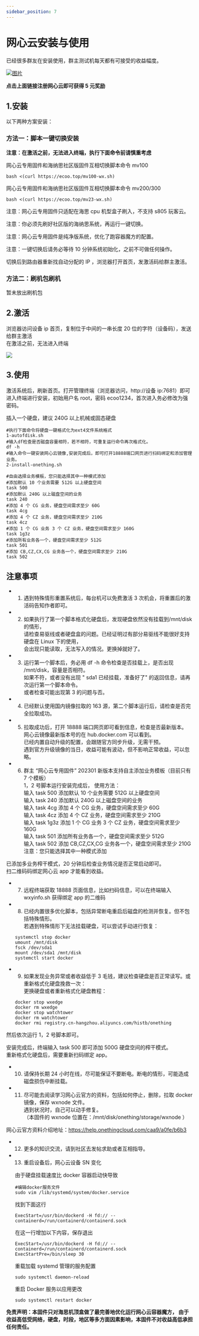 ```yaml
---
sidebar_position: 7
---
```


# 网心云安装与使用

已经很多群友在安装使用，群主测试机每天都有可接受的收益幅度。

[![图片](./img/onething.jpg)](https://act.walk-live.com/acts/invite/v3/?inviteid=cb9bbacd)

**点击上面链接注册网心云即可获得 5 元奖励**

## 1.安装

以下两种方案安装：

### 方法一：脚本一键切换安装

**注意：在激活之前，无法进入终端，执行下面命令前请慎重考虑**

网心云专用固件和海纳思社区版固件互相切换脚本命令 mv100

```shell
bash <(curl https://ecoo.top/mv100-wx.sh)
```

网心云专用固件和海纳思社区版固件互相切换脚本命令 mv200/300

```shell
bash <(curl https://ecoo.top/mv23-wx.sh)
```

注意：网心云专用固件只适配在海思 cpu 机型盒子刷入，不支持 s805 玩客云。

注意：你必须先刷好社区版的海纳思系统，再运行一键切换。

注意：网心云专用固件是纯净版系统，优化了跑容器魔方的配置。

注意：一键切换后请务必等待 10 分钟系统初始化，之前不可做任何操作。

切换后到路由器重新找自动分配的 IP ，浏览器打开首页，发激活码给群主激活。

### 方法二：刷机包刷机

暂未放出刷机包

## 2.激活

浏览器访问设备 ip 首页，复制位于中间的一串长度 20 位的字符（设备码），发送给群主激活  
在激活之前，无法进入终端

![](./img/onething2.png)

## 3.使用

激活系统后，刷新首页。打开管理终端（浏览器访问，http://设备 ip:7681）即可进入终端进行安装，初始用户名 root，密码 ecoo1234，首次进入务必修改为强密码。

插入一个硬盘，建议 240G 以上机械或固态硬盘

```shell
#执行下面命令将硬盘一键格式化为ext4文件系统格式
1-autofdisk.sh
#输入df检查是否磁盘容量相符，若不相符，可重复运行命令再次格式化。
df -h
#输入命令一键安装网心云镜像,安装完成后，即可打开18888端口网页进行扫码绑定和添加管理业务。
2-install-onething.sh

#自由选择业务模板，您只能选择其中一种模式添加
#添加默认 10 个业务需要 512G 以上硬盘空间
task 500
#添加默认 240G 以上磁盘空间的业务
task 240
#添加 4 个 CG 业务，硬盘空间需求至少 60G
task 4cg
#添加 4 个 CZ 业务，硬盘空间需求至少 210G
task 4cz
#添加 1 个 CG 业务 3 个 CZ 业务，硬盘空间需求至少 160G
task 1g3z
#添加所有业务各一个，硬盘空间需求至少 512G
task 501
#添加 CB,CZ,CX,CG 业务各一个，硬盘空间需求至少 210G
task 502
```

## 注意事项

- 1. 遇到特殊情形重置系统后，每台机可以免费激活 3 次机会，将重置后的激活码告知作者即可。
- 2. 如果执行了第一个脚本格式化硬盘后，发现硬盘依然没有挂载到/mnt/disk 的情形，  
     请检查易驱线或者硬盘盒的问题。已经证明过有部分易驱线不能很好支持硬盘在 Linux 下的使用，  
     会出现只能读取，无法写入的情况。更换掉就好了。
- 3. 运行第一个脚本后，务必用 df -h 命令检查是否挂载上，是否出现 /mnt/disk，容量是否相符。  
     如果不符，或者没有出现 " sda1 已经挂载，准备好了" 的返回信息，请再次运行第一个脚本命令。  
     或者检查可能出现第 3 的问题与否。
- 4. 已经默认使用国内镜像拉取的 163 源，第二个脚本运行后，请检查是否完全拉取成功。
- 5. 拉取成功后，打开 18888 端口网页即可看到信息，检查是否最新版本。  
     网心云镜像最新版本号的在 hub.docker.com 可以看到。  
     已经内置自动升级的配置，会跟随官方同步升级，无需干预。  
     遇到官方升级镜像的当日，收益可能有波动，但不影响正常收益，可以忽略。
- 6. 群主 “网心云专用固件” 202301 新版本支持自主添加业务模板（目前只有 7 个模板）  
     1，2 号脚本运行安装完成后， 使用方法：  
     输入 task 500 添加默认 10 个业务需要 512G 以上硬盘空间  
     输入 task 240 添加默认 240G 以上磁盘空间的业务  
     输入 task 4cg 添加 4 个 CG 业务，硬盘空间需求至少 60G  
     输入 task 4cz 添加 4 个 CZ 业务，硬盘空间需求至少 210G  
     输入 task 1g3z 添加 1 个 CG 业务 3 个 CZ 业务，硬盘空间需求至少 160G  
     输入 task 501 添加所有业务各一个，硬盘空间需求至少 512G  
     输入 task 502 添加 CB,CZ,CX,CG 业务各一个，硬盘空间需求至少 210G  
     注意：您只能选择其中一种模式添加

已添加多业务榨干模式，20 分钟后检查业务情况是否正常启动即可。  
扫二维码码绑定网心云 app 才能看到收益。

- 7. 远程终端获取 18888 页面信息，比如扫码信息，可以在终端输入 wxyinfo.sh 获得绑定 app 的二维码

- 8. 已经内置很多优化脚本，包括异常断电重启后磁盘的检测并恢复。但不包括特殊情形。  
     若遇到特殊情形下无法挂载硬盘，可以尝试手动进行恢复：

  ```shell
  systemctl stop docker
  umount /mnt/disk
  fsck /dev/sda1
  mount /dev/sda1 /mnt/disk
  systemctl start docker
  ```

- 9. 如果发现业务异常或者收益低于 3 毛钱，建议检查硬盘是否正常读写。或重新格式化硬盘挽救一次：  
     更换硬盘或者重新格式化硬盘教程：

  ```shell
  docker stop wxedge
  docker rm wxedge
  docker stop watchtower
  docker rm watchtower
  docker rmi registry.cn-hangzhou.aliyuncs.com/histb/onething
  ```

然后依次运行 1，2 号脚本即可。

安装完成后，终端输入 task 500 即可添加 500G 硬盘空间的榨干模式。  
重新格式化硬盘后，需要重新扫码绑定 app。

- 10. 请保持长期 24 小时在线，尽可能保证不要断电。断电的情形，可能造成磁盘损伤中断挂载。

- 11. 尽可能去阅读学习网心云官方的资料，包括如何停止，删除，拉取 docker 镜像，保存 wxnode 文件。  
      遇到状况时，自己可以动手修复。  
      （本固件的 wxnode 位置在：/mnt/disk/onething/storage/wxnode ）

网心云官方资料介绍地址：https://help.onethingcloud.com/caa9/a0fe/b6b3

- 12. 更多的知识交流，请到社区去发帖求助或者互相指导。

- 13. 重启设备后，网心云设备 SN 变化

  由于硬盘挂载速度比 docker 容器启动快导致

  ```shell
  #编辑docker服务文件
  sudo vim /lib/systemd/system/docker.service
  ```

  找到下面这行

  ```console
  ExecStart=/usr/bin/dockerd -H fd:// --containerd=/run/containerd/containerd.sock
  ```

  在这一行增加以下内容，保存退出

  ```console
  ExecStart=/usr/bin/dockerd -H fd:// --containerd=/run/containerd/containerd.sock
  ExecStartPre=/bin/sleep 30
  ```

  重载加载 systemd 管理的服务配置

  ```shell
  sudo systemctl daemon-reload
  ```

  重启 Docker 服务以应用更改

  ```shell
  sudo systemctl restart docker
  ```

**免责声明：本固件只对海思机顶盒做了最完善地优化运行网心云容器魔方， 由于收益高低受网络，硬盘，时段，地区等多方面因素影响，本固件不对收益高低承担任何责任。**
